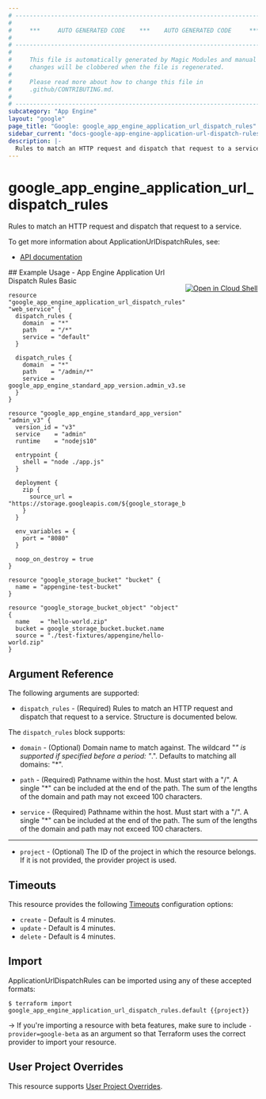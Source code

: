 ```yaml
---
# ----------------------------------------------------------------------------
#
#     ***     AUTO GENERATED CODE    ***    AUTO GENERATED CODE     ***
#
# ----------------------------------------------------------------------------
#
#     This file is automatically generated by Magic Modules and manual
#     changes will be clobbered when the file is regenerated.
#
#     Please read more about how to change this file in
#     .github/CONTRIBUTING.md.
#
# ----------------------------------------------------------------------------
subcategory: "App Engine"
layout: "google"
page_title: "Google: google_app_engine_application_url_dispatch_rules"
sidebar_current: "docs-google-app-engine-application-url-dispatch-rules"
description: |-
  Rules to match an HTTP request and dispatch that request to a service.
---
```


# google\_app\_engine\_application\_url\_dispatch\_rules

Rules to match an HTTP request and dispatch that request to a service.


To get more information about ApplicationUrlDispatchRules, see:

* [API documentation](https://cloud.google.com/appengine/docs/admin-api/reference/rest/v1/apps#UrlDispatchRule)

<div class = "oics-button" style="float: right; margin: 0 0 -15px">
  <a href="https://console.cloud.google.com/cloudshell/open?cloudshell_git_repo=https%3A%2F%2Fgithub.com%2Fterraform-google-modules%2Fdocs-examples.git&cloudshell_working_dir=app_engine_application_url_dispatch_rules_basic&cloudshell_image=gcr.io%2Fgraphite-cloud-shell-images%2Fterraform%3Alatest&open_in_editor=main.tf&cloudshell_print=.%2Fmotd&cloudshell_tutorial=.%2Ftutorial.md" target="_blank">
    <img alt="Open in Cloud Shell" src="//gstatic.com/cloudssh/images/open-btn.svg" style="max-height: 44px; margin: 32px auto; max-width: 100%;">
  </a>
</div>
## Example Usage - App Engine Application Url Dispatch Rules Basic


```hcl
resource "google_app_engine_application_url_dispatch_rules" "web_service" {
  dispatch_rules {
    domain  = "*"
    path    = "/*"
    service = "default"
  }

  dispatch_rules {
    domain  = "*"
    path    = "/admin/*"
    service = google_app_engine_standard_app_version.admin_v3.service
  }
}

resource "google_app_engine_standard_app_version" "admin_v3" {
  version_id = "v3"
  service    = "admin"
  runtime    = "nodejs10"

  entrypoint {
    shell = "node ./app.js"
  }

  deployment {
    zip {
      source_url = "https://storage.googleapis.com/${google_storage_bucket.bucket.name}/${google_storage_bucket_object.object.name}"
    }
  }

  env_variables = {
    port = "8080"
  }

  noop_on_destroy = true
}

resource "google_storage_bucket" "bucket" {
  name = "appengine-test-bucket"
}

resource "google_storage_bucket_object" "object" {
  name   = "hello-world.zip"
  bucket = google_storage_bucket.bucket.name
  source = "./test-fixtures/appengine/hello-world.zip"
}
```

## Argument Reference

The following arguments are supported:


* `dispatch_rules` -
  (Required)
  Rules to match an HTTP request and dispatch that request to a service.  Structure is documented below.


The `dispatch_rules` block supports:

* `domain` -
  (Optional)
  Domain name to match against. The wildcard "*" is supported if specified before a period: "*.".
  Defaults to matching all domains: "*".

* `path` -
  (Required)
  Pathname within the host. Must start with a "/". A single "*" can be included at the end of the path.
  The sum of the lengths of the domain and path may not exceed 100 characters.

* `service` -
  (Required)
  Pathname within the host. Must start with a "/". A single "*" can be included at the end of the path.
  The sum of the lengths of the domain and path may not exceed 100 characters.

- - -


* `project` - (Optional) The ID of the project in which the resource belongs.
    If it is not provided, the provider project is used.



## Timeouts

This resource provides the following
[Timeouts](/docs/configuration/resources.html#timeouts) configuration options:

- `create` - Default is 4 minutes.
- `update` - Default is 4 minutes.
- `delete` - Default is 4 minutes.

## Import

ApplicationUrlDispatchRules can be imported using any of these accepted formats:

```
$ terraform import google_app_engine_application_url_dispatch_rules.default {{project}}
```

-> If you're importing a resource with beta features, make sure to include `-provider=google-beta`
as an argument so that Terraform uses the correct provider to import your resource.

## User Project Overrides

This resource supports [User Project Overrides](https://www.terraform.io/docs/providers/google/guides/provider_reference.html#user_project_override).
